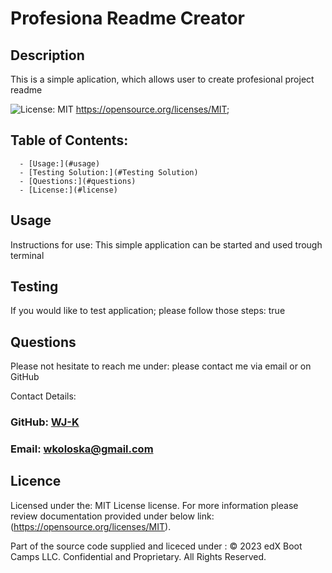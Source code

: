  
# Profesiona Readme Creator  

## Description
This is a simple aplication, which allows user to create profesional project readme

![License: MIT](https://img.shields.io/badge/License-MIT-yellow.svg) https://opensource.org/licenses/MIT;


## Table of Contents: 
      - [Usage:](#usage) 
      - [Testing Solution:](#Testing Solution) 
      - [Questions:](#questions)
      - [License:](#license)
      
       
## Usage

  Instructions for use:
  This simple application can be started and used trough terminal 
## Testing

  If you would like to test application; please follow those steps:
  true
## Questions 

Please not hesitate to reach me under:
please contact me via email or on GitHub

Contact Details: 

  ### GitHub: [WJ-K](https://github.com/WJ-K)
  ### Email:  [wkoloska@gmail.com](mailto:wkoloska@gmail.com)
  
   
## Licence
  
Licensed under the: MIT License license. 
For more information please review documentation provided under below link:
(https://opensource.org/licenses/MIT). 

Part of the source code supplied and liceced under : 
© 2023 edX Boot Camps LLC. Confidential and Proprietary. All Rights Reserved. 
